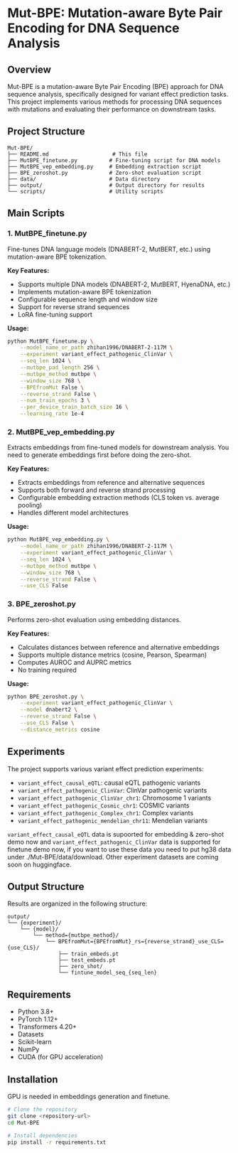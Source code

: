 # Mut-BPE: Mutation-aware Byte Pair Encoding for DNA Sequence Analysis

## Overview

Mut-BPE is a mutation-aware Byte Pair Encoding (BPE) approach for DNA sequence analysis, specifically designed for variant effect prediction tasks. This project implements various methods for processing DNA sequences with mutations and evaluating their performance on downstream tasks.

## Project Structure

```
Mut-BPE/
├── README.md                    # This file
├── MutBPE_finetune.py          # Fine-tuning script for DNA models
├── MutBPE_vep_embedding.py     # Embedding extraction script
├── BPE_zeroshot.py             # Zero-shot evaluation script
├── data/                       # Data directory
├── output/                     # Output directory for results
└── scripts/                    # Utility scripts
```

## Main Scripts

### 1. MutBPE_finetune.py
Fine-tunes DNA language models (DNABERT-2, MutBERT, etc.) using mutation-aware BPE tokenization.

**Key Features:**
- Supports multiple DNA models (DNABERT-2, MutBERT, HyenaDNA, etc.)
- Implements mutation-aware BPE tokenization
- Configurable sequence length and window size
- Support for reverse strand sequences
- LoRA fine-tuning support

**Usage:**
```bash
python MutBPE_finetune.py \
    --model_name_or_path zhihan1996/DNABERT-2-117M \
    --experiment variant_effect_pathogenic_ClinVar \
    --seq_len 1024 \
    --mutbpe_pad_length 256 \
    --mutbpe_method mutbpe \
    --window_size 768 \
    --BPEfromMut False \
    --reverse_strand False \
    --num_train_epochs 3 \
    --per_device_train_batch_size 16 \
    --learning_rate 1e-4
```

### 2. MutBPE_vep_embedding.py
Extracts embeddings from fine-tuned models for downstream analysis. You need to generate embeddings first before doing the zero-shot.

**Key Features:**
- Extracts embeddings from reference and alternative sequences
- Supports both forward and reverse strand processing
- Configurable embedding extraction methods (CLS token vs. average pooling)
- Handles different model architectures

**Usage:**
```bash
python MutBPE_vep_embedding.py \
    --model_name_or_path zhihan1996/DNABERT-2-117M \
    --experiment variant_effect_pathogenic_ClinVar \
    --seq_len 1024 \
    --mutbpe_method mutbpe \
    --window_size 768 \
    --reverse_strand False \
    --use_CLS False
```

### 3. BPE_zeroshot.py
Performs zero-shot evaluation using embedding distances.

**Key Features:**
- Calculates distances between reference and alternative embeddings
- Supports multiple distance metrics (cosine, Pearson, Spearman)
- Computes AUROC and AUPRC metrics
- No training required

**Usage:**
```bash
python BPE_zeroshot.py \
    --experiment variant_effect_pathogenic_ClinVar \
    --model dnabert2 \
    --reverse_strand False \
    --use_CLS False \
    --distance_metrics cosine
```

## Experiments

The project supports various variant effect prediction experiments:

- `variant_effect_causal_eQTL`: causal eQTL pathogenic variants
- `variant_effect_pathogenic_ClinVar`: ClinVar pathogenic variants
- `variant_effect_pathogenic_ClinVar_chr1`: Chromosome 1 variants
- `variant_effect_pathogenic_Cosmic_chr1`: COSMIC variants
- `variant_effect_pathogenic_Complex_chr1`: Complex variants
- `variant_effect_pathogenic_mendelian_chr11`: Mendelian variants

`variant_effect_causal_eQTL` data is supoorted for embedding & zero-shot demo now and `variant_effect_pathogenic_ClinVar` data is supported for finetune demo now, if you want to use these data you need to put hg38 data under ./Mut-BPE/data/download.
Other experiment datasets are coming soon on huggingface.

## Output Structure

Results are organized in the following structure:
```
output/
└── {experiment}/
    └── {model}/
        └── method={mutbpe_method}/
            └── BPEfromMut={BPEfromMut}_rs={reverse_strand}_use_CLS={use_CLS}/
                ├── train_embeds.pt
                ├── test_embeds.pt
                ├── zero_shot/
                └── fintune_model_seq_{seq_len}
```

## Requirements

- Python 3.8+
- PyTorch 1.12+
- Transformers 4.20+
- Datasets
- Scikit-learn
- NumPy
- CUDA (for GPU acceleration)

## Installation

GPU is needed in embeddings generation and finetune.

```bash
# Clone the repository
git clone <repository-url>
cd Mut-BPE

# Install dependencies
pip install -r requirements.txt
```

